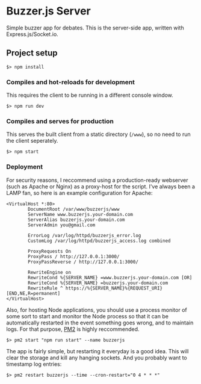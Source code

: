 # Buzzer.js Server

Simple buzzer app for debates.  This is the server-side app, written with Express.js/Socket.io.

## Project setup
```
$> npm install
```

### Compiles and hot-reloads for development
This requires the client to be running in a different console window.
```
$> npm run dev
```

### Compiles and serves for production
This serves the built client from a static directory (`/www`), so no need to run the client seperately.
```
$> npm start
```

### Deployment
For security reasons, I reccommend using a production-ready webserver (such as Apache or Nginx) as a proxy-host for the script.  I've always been a LAMP fan, so here is an example configuration for Apache:

```ApacheConf
<VirtualHost *:80>
        DocumentRoot /var/www/buzzerjs/www
        ServerName www.buzzerjs.your-domain.com
        ServerAlias buzzerjs.your-domain.com
        ServerAdmin you@gmail.com

        ErrorLog /var/log/httpd/buzzerjs_error.log
        CustomLog /var/log/httpd/buzzerjs_access.log combined

        ProxyRequests On
        ProxyPass / http://127.0.0.1:3000/
        ProxyPassReverse / http://127.0.0.1:3000/

        RewriteEngine on
        RewriteCond %{SERVER_NAME} =www.buzzerjs.your-domain.com [OR]
        RewriteCond %{SERVER_NAME} =buzzerjs.your-domain.com
        RewriteRule ^ https://%{SERVER_NAME}%{REQUEST_URI} [END,NE,R=permanent]
</VirtualHost>
```

Also, for hosting Node applications, you should use a process monitor of some sort to start and monitor the Node process so that it can be automatically restarted in the event something goes wrong, and to maintain logs.  For that purpose, [PM2](https://pm2.keymetrics.io/) is highly reccommended.
```
$> pm2 start "npm run start" --name buzzerjs
```

The app is fairly simple, but restarting it everyday is a good idea.  This will clear the storage and kill any hanging sockets.  And you probably want to timestamp log entries:
```
$> pm2 restart buzzerjs --time --cron-restart="0 4 * * *"
```
